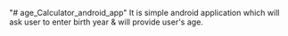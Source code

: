 "# age_Calculator_android_app" 
It is simple android application which will ask user to enter birth year & will provide user's age.

